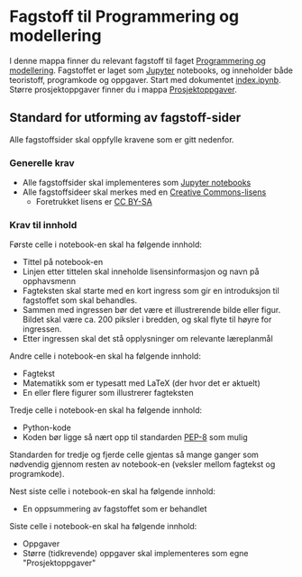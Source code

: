 # Fagstoff til Programmering og modellering

I denne mappa finner du relevant fagstoff til faget [Programmering og modellering](https://github.com/fagstoff/ProgMod/tree/master/Læreplan). Fagstoffet er laget som [Jupyter](https://jupyter.org/) notebooks, og inneholder både teoristoff, programkode og oppgaver. Start med dokumentet [index.ipynb](index.ipynb). Større prosjektoppgaver finner du i mappa [Prosjektoppgaver](https://github.com/fagstoff/ProgMod/tree/master/Prosjektoppgaver).


## Standard for utforming av fagstoff-sider

Alle fagstoffsider skal oppfylle kravene som er gitt nedenfor.

### Generelle krav

 * Alle fagstoffsider skal implementeres som [Jupyter notebooks](https://jupyter.org/install.html)
 * Alle fagstoffsideer skal merkes med en [Creative Commons-lisens](https://creativecommons.org/choose/?lang=no)
    * Foretrukket lisens er [CC BY-SA](https://creativecommons.org/licenses/by-sa/4.0/deed.no)

### Krav til innhold

Første celle i notebook-en skal ha følgende innhold:

 * Tittel på notebook-en
 * Linjen etter tittelen skal inneholde lisensinformasjon og navn på opphavsmenn
 * Fagteksten skal starte med en kort ingress som gir en introduksjon til fagstoffet som skal behandles.
 * Sammen med ingressen bør det være et illustrerende bilde eller figur. Bildet skal være ca. 200 piksler i bredden, og skal flyte til høyre for ingressen.
 * Etter ingressen skal det stå opplysninger om relevante læreplanmål

Andre celle i notebook-en skal ha følgende innhold:
 * Fagtekst
 * Matematikk som er typesatt med LaTeX (der hvor det er aktuelt)
 * En eller flere figurer som illustrerer fagteksten

Tredje celle i notebook-en skal ha følgende innhold:
 * Python-kode
 * Koden bør ligge så nært opp til standarden [PEP-8](https://www.python.org/dev/peps/pep-0008/) som mulig

Standarden for tredje og fjerde celle gjentas så mange ganger som nødvendig gjennom resten av notebook-en (veksler mellom fagtekst og programkode).

Nest siste celle i notebook-en skal ha følgende innhold:
 * En oppsummering av fagstoffet som er behandlet

Siste celle i notebook-en skal ha følgende innhold:
 * Oppgaver
 * Større (tidkrevende) oppgaver skal implementeres som egne "Prosjektoppgaver"


 
